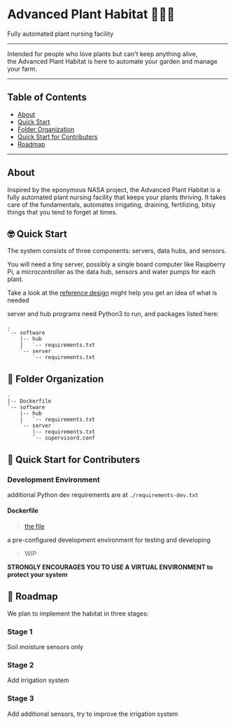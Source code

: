 # Advanced Plant Habitat 🌱🌺🥑
Fully automated plant nursing facility

---

Intended for people who love plants but can't keep anything alive,  
the Advanced Plant Habitat is here to automate your garden and manage your farm.

---
## Table of Contents
- [About](#about)
- [Quick Start](#quick-start)
- [Folder Organization](#folder-organization)
- [Quick Start for Contributers](#quick-start-for-contributers)
- [Roadmap](#roadmap)
---

<a name="about"></a>
## About
Inspired by the eponymous NASA project, the Advanced Plant Habitat is a fully automated plant nursing facility that keeps your plants thriving.
It takes care of the fundamentals, automates irrigating, draining, fertilizing, bitsy things that you tend to forget at times.

<a name="quick-start"></a>
## 🤓 Quick Start

The system consists of three components: servers, data hubs, and sensors.

You will need a tiny server, possibly a single board computer like Raspberry Pi, 
 a microcontroller as the data hub,
 sensors and water pumps for each plant.

Take a look at the [reference design](https://libredorm.github.io/advanced-plant-habitat/hardware/system-design#reference-design) might help you get an idea of what is needed

server and hub programs need Python3 to run,
 and packages listed here:

```
.
`-- software
    |-- hub
    |   `-- requirements.txt
    `-- server
        `-- requirements.txt
```


<a name="folder-organization"></a>
## 📁 Folder Organization

```text
.
|-- Dockerfile
`-- software
    |-- hub
    |   `-- requirements.txt
    `-- server
        |-- requirements.txt
        `-- supervisord.conf
```

<a name="quick-start-for-contributers"></a>
## 👷 Quick Start for Contributers

### Development Environment

additional Python dev requirements are at `./requirements-dev.txt`

#### Dockerfile
> [the file](Dockerfile)

a pre-configured development environment for testing and developing
> WIP

**STRONGLY ENCOURAGES YOU TO USE A VIRTUAL ENVIRONMENT to protect your system**


<a name="roadmap"></a>
## 🚀 Roadmap
We plan to implement the habitat in three stages:

### Stage 1
Soil moisture sensors only

### Stage 2
Add irrigation system

### Stage 3
Add additional sensors, try to improve the irrigation system

